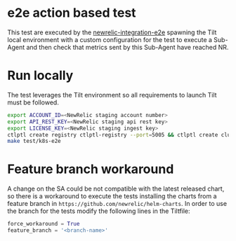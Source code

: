 # e2e action based test

This test are executed by the [newrelic-integration-e2e](https://github.com/newrelic/newrelic-integration-e2e-action/tree/main) spawning the Tilt local environment with a custom configuration for the test to execute a Sub-Agent and then check that metrics sent by this Sub-Agent have reached NR.

# Run locally
The test leverages the Tilt environment so all requirements to launch Tilt must be followed.

```bash
export ACCOUNT_ID=<NewRelic staging account number>
export API_REST_KEY=<NewRelic staging api rest key>
export LICENSE_KEY=<NewRelic staging ingest key>
ctlptl create registry ctlptl-registry --port=5005 && ctlptl create cluster minikube --registry=ctlptl-registry
make test/k8s-e2e
```

# Feature branch workaround 

A change on the SA could be not compatible with the latest released chart, so there is a workaround to execute the tests installing the charts from a feature branch in `https://github.com/newrelic/helm-charts`.
In order to use the branch for the tests modify the following lines in the Tiltfile:
```python
force_workaround = True
feature_branch = '<branch-name>'
```
